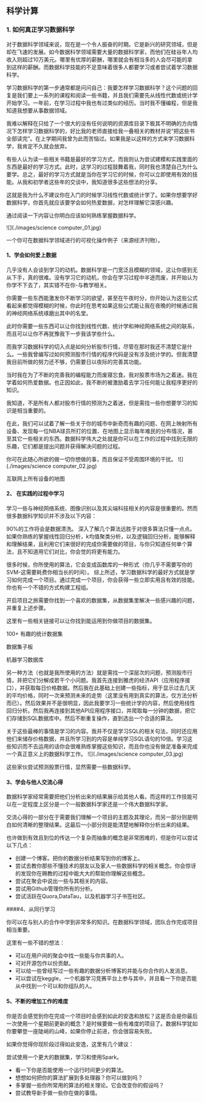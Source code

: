 ## 科学计算

### 1. 如何真正学习数据科学
对于数据科学领域来说，现在是一个令人振奋的时期。它是新兴的研究领域，但是却在飞速的发展。如今数据科学领域需要大量的数据科学家，而他们在硅谷年人均收入则超过10万美元。哪里有优厚的薪酬，哪里就会有相当多的人会尽可能的拿到这样的薪酬。而数据科学技能的不足意味着很多人都要学习或者尝试着学习数据科学。

学习数据科学的第一步通常都是问问自己：我要怎样学习数据科学？这个问题的回复是我们要上一系列的课程和阅读一些书籍，并且我们需要先从线性代数或统计学开始学习。一年前，在学习过程中我也有过类似的经历。当时我不懂编程，但是我知道我想要从事数据领域。

我难以解释在只给了一个很大的没有任何说明的资源库目录下极其不明确的方向情况下怎样学习数据科学的，好比我的老师直接给我一叠相关的教材并说“把这些书全部读完”。在上学期间我曾为此而苦恼过。如果我是以这样的方式来学习数据科学，我肯定不久就会放弃。

有些人认为读一些相关书籍是最好的学习方式，而我则认为尝试建模和实践里面的东西是最好的学习方式。此时，这学习的过程鼓舞着我，同时我也清楚自己为什么要学。总之，最好的学习方式就是当你在学习它的时候，你可以立即使用有效的技能。从我和初学者这些年的交谈中，我知道很多这些想法的分享。

这就是我为什么不建议你在入门的时候学习线性代数或统计学了。如果你想要学好数据科学，你首先就应该要学会如何热爱数据，对怎样理解它深感兴趣。

通过阅读一下内容让你明白应该如何熟练掌握数据科学。

![](./images/science computer_01.jpg)

一个你可在数据科学领域进行的可视化操作例子（来源经济刊物）。

#### 1、学会如何爱上数据

几乎没有人会谈到学习的动机。数据科学是一门宽泛且模糊的领域，这让你感到无从下手，真的很难。没有学习它的动机，你会在学习过程中半途而废，并开始认为你学不下去了，其实错不在你-与教学相关。

你需要一些东西能激发你不断学习的欲望，甚至在午夜时分，你开始认为这些公式看起来都觉得模糊的时候，你此时在思考如果这些公式能让我在夜晚的时候通过我的神经网络系统琢磨出其中的名堂。

此时你需要一些东西可以让你找到线性代数、统计学和神经网络系统之间的联系，而且可以让你不再犹豫我下一步我该学些什么。

而我学习数据科学的切入点是如何分析股市行情，尽管在那时我还不清楚它是什么。一些我曾编写过如何预测股市行情的程序代码是没有涉及统计学的。但我清楚我目前所做的努力还不够，仍需要日以夜际的完善其功能。

当时我在为了不断的完善我的编程能力而废寝忘食。我对股票市场为之着迷。我在学着如何热爱数据。也正因如此，我不断的被激励着去学习任何能让我程序更好的知识。

我知道，不是所有人都对股市行情的预测为之着迷，但是需找一些你想要学习的知识是相当重要的。

在此，我们可以试着了解一些关于你的城市中新奇而有趣的问题、在网上映射所有设备、发现每一位NBA球员所打的位置、在地图上显示每年难民的分布情况，甚至其它一些相关的东西。数据科学伟大之处就是你可以在工作的过程中找到无限的乐趣，它们都是提出问题并获得解决问题的过程。

你可在此随心所欲的做一切你想做的事，而且保证不受周围环境的干扰。
![](./images/science computer_02.jpg)

互联网上所有设备的地图

#### 2、 在实践的过程中学习

学习一些与神经网络系统、图像识别以及其尖端科技相关的内容是很重要的。然而很多数据科学知识并不涉及以下内容：

90%的工作将会是数据清洗。
深入了解几个算法远胜于对很多算法只懂一点点。
如果你熟练的掌握线性回归分析，k均值聚类分析，以及逻辑回归分析，能够解释和理解结果，且利用它们来很好的完成你需要做的项目，与你只知道任何单个算法，且不知道用它们对比，你会觉的将更有能力。

很多时候，你所使用的算法，它会变成函数库的一种形式（你几乎不需要写你的SVM-这需要耗费你相当长的时间）。
综上所述，学习数据科学的最好方式就是学习如何完成一个项目。通过完成一个项目，你会获得一些立即实用且有效的技能。你也有一个不错的方式构建工程组。

开启项目之旅需要你找到一个喜欢的数据集，从数据集里解决一些感兴趣的问题，并重复上述步骤。

这里有一些相关链接可以让你找到能运用到你做项目的数据集。

100+ 有趣的统计数据集

数据集子板

机器学习数据库

另一种方法（也就是我所使用的方法）就是需找一个深层次的问题，预测股市行情，并把它们分解成若干个小问题。我首先连接到雅虎的经济API（应用程序接口），并获取每日价格数据。然后我在此基础上创建一些指标，用于显示过去几天的平均价格，同时一次来预测未来的走势（这里没有用到真实的算法，仅方法分析而已）。然后效果并不是很明显，因此我要学习一些统计学的内容，然后使用线性回归分析。然后我再连接到其他API应用程序接口，并爬取每一分钟的数据，把它们存储到SQL数据库中。然后不断重复操作，直到选出一个合适的算法。

关于这些最棒的事情是学习的内容。我并不仅是学习SQL的相关句法，同时还应用他们来储存价格数据，并且所学习到的内容是单纯学习SQL语句的10倍。学习这些知识而不去运用的话你会很难熟练掌握这些知识，而且你也没有做足准备来完成一个真正意义上的数据科学工作。
![](./images/science computer_03.jpg)

这些家伙尝试预测股票行情，显然需要一些数据科学。

#### 3、学会与他人交流心得

数据科学家经常需要把他们分析出来的结果展示给其他人看。而这样的工作技能可以在一定程度上区分是一个一般数据科学家还是一个伟大数据科学家。

交流心得的一部分在于需要我们理解一个项目的主题及其理论，而另一部分则是明白如何清晰的整理结果。这最后一小部分则是能清楚地解释你分析出来的结果。

也许做到有效且到位的传达一个复杂而抽象的概念是非常困难的，但是你可以尝试以下几点：

- 创建一个博客。把你的数据分析结果写到你的博客上。
- 尝试去教你那些不懂技术的朋友以及家人一些数据科学的相关概念。你会惊讶的发现你在赐教的过程中能大大的帮助你理解这些概念。
- 尝试在聚会中说出一些与其相关的内容。
- 尝试用Github管理你所有的分析。
- 尝试活跃在Quora,DataTau，以及机器学习子书签社区。

####4、从同行学习

你可以在与别人的合作中学到非常多的知识。在数据科学领域，团队合作完成项目相当重要。

这里有一些不错的想法：

- 可以在用户间的聚会中找一些能与你共事的人。
- 可对开源包作以份贡献。
- 可以给一些曾经写过一些有趣的数据分析博客的并能与你合作的人发消息。
- 可以尝试在keggle，一个机器学习竞赛平台上参与其中，并且看一下你是否能从中找到一个可以和你组队的人。

#### 5、不断的增加工作的难度

你是否会感觉到你在完成一个项目时会感到如此的安逸和放松？这是否会是你最后一次使用一个星期前更新的概念？是时候要做一些有难度的项目了。数据科学犹如你要攀登一座陡峭的山峰，如果你停止前进，你会很容易失败。

如果你觉得你现阶段过得如此安逸，这里有几个建议：

尝试使用一个更大的数据集，学习和使用Spark。

- 看一下你是否能使用一个运行时间更少的算法。
- 想想如何把你的算法扩展到多处理器？你可以做到吗？
- 多掌握一些你所常用的算法的相关理论。它会改变你的假设吗？
- 尝试教导新手做一些你在做的事情。